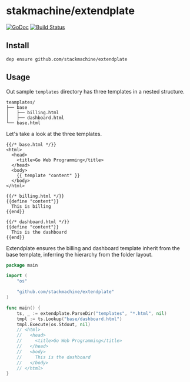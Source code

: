 # stakmachine/extendplate
[![GoDoc](https://godoc.org/stackmachine.com/extendplate?status.svg)](https://godoc.org/stackmachine.com/extendplate) [![Build Status](https://travis-ci.org/stackmachine/extendplate.svg?branch=master)](https://travis-ci.org/stackmachine/extendplate)

## Install

```
dep ensure github.com/stackmachine/extendplate
```

## Usage

Out sample `templates` directory has three templates in a nested structure.

```
teamplates/
├── base
│   ├── billing.html
│   ├── dashboard.html
└── base.html
```

Let's take a look at the three templates.

```
{{/* base.html */}}
<html>
  <head>
    <title>Go Web Programming</title>
  </head>
  <body>
    {{ template "content" }}
  </body>
</html>
```

```
{{/* billing.html */}}
{{define "content"}}
  This is billing
{{end}}
```

```
{{/* dashboard.html */}}
{{define "content"}}
  This is the dashboard
{{end}}
```

Extendplate ensures the billing and dashboard template inherit from the base
template, inferring the hierarchy from the folder layout.

```go
package main

import (
    "os"

    "github.com/stackmachine/extendplate"
)

func main() {
    ts, _ := extendplate.ParseDir("templates", "*.html", nil)
    tmpl := ts.Lookup("base/dashboard.html")
    tmpl.Execute(os.Stdout, nil)
    // <html>
    //   <head>
    //     <title>Go Web Programming</title>
    //   </head>
    //   <body>
    //     This is the dashboard
    //   </body>
    // </html>
}
```
